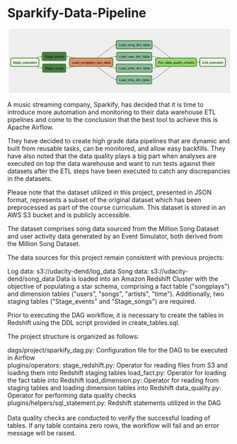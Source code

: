 # Sparkify-Data-Pipeline

![Example Image](dag.png)

A music streaming company, Sparkify, has decided that it is time to introduce more automation and monitoring to their data warehouse ETL pipelines and come to the conclusion that the best tool to achieve this is Apache Airflow.

They have decided to create high grade data pipelines that are dynamic and built from reusable tasks, can be monitored, and allow easy backfills. They have also noted that the data quality plays a big part when analyses are executed on top the data warehouse and want to run tests against their datasets after the ETL steps have been executed to catch any discrepancies in the datasets.

Please note that the dataset utilized in this project, presented in JSON format, represents a subset of the original dataset which has been preprocessed as part of the course curriculum. This dataset is stored in an AWS S3 bucket and is publicly accessible.

The dataset comprises song data sourced from the Million Song Dataset and user activity data generated by an Event Simulator, both derived from the Million Song Dataset.

The data sources for this project remain consistent with previous projects:

Log data: s3://udacity-dend/log_data
Song data: s3://udacity-dend/song_data
Data is loaded into an Amazon Redshift Cluster with the objective of populating a star schema, comprising a fact table ("songplays") and dimension tables ("users", "songs", "artists", "time"). Additionally, two staging tables ("Stage_events" and "Stage_songs") are required.

Prior to executing the DAG workflow, it is necessary to create the tables in Redshift using the DDL script provided in create_tables.sql.

The project structure is organized as follows:

dags/project/sparkify_dag.py: Configuration file for the DAG to be executed in Airflow
<br>
plugins/operators:
stage_redshift.py: Operator for reading files from S3 and loading them into Redshift staging tables
load_fact.py: Operator for loading the fact table into Redshift
load_dimension.py: Operator for reading from staging tables and loading dimension tables into Redshift
data_quality.py: Operator for performing data quality checks
plugins/helpers/sql_statement.py: Redshift statements utilized in the DAG
<br>
<br>
Data quality checks are conducted to verify the successful loading of tables. If any table contains zero rows, the workflow will fail and an error message will be raised.


